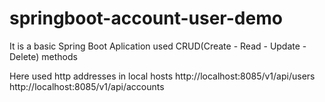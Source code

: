 # springboot-account-user-demo

It is a basic Spring Boot Aplication used CRUD(Create - Read - Update - Delete) methods

Here used http addresses in local hosts
http://localhost:8085/v1/api/users
http://localhost:8085/v1/api/accounts

